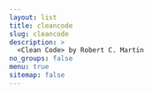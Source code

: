 ```yaml
---
layout: list
title: cleancode
slug: cleancode
description: >
  <Clean Code> by Robert C. Martin
no_groups: false
menu: true
sitemap: false
---
```

